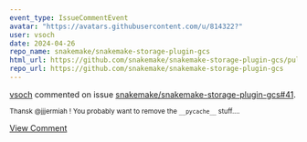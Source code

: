 ```yaml
---
event_type: IssueCommentEvent
avatar: "https://avatars.githubusercontent.com/u/814322?"
user: vsoch
date: 2024-04-26
repo_name: snakemake/snakemake-storage-plugin-gcs
html_url: https://github.com/snakemake/snakemake-storage-plugin-gcs/pull/41
repo_url: https://github.com/snakemake/snakemake-storage-plugin-gcs
---
```


<a href='https://github.com/vsoch' target='_blank'>vsoch</a> commented on issue <a href='https://github.com/snakemake/snakemake-storage-plugin-gcs/pull/41' target='_blank'>snakemake/snakemake-storage-plugin-gcs#41</a>.

<small>Thansk @jjjermiah ! You probably want to remove the `__pycache__` stuff....</small>

<a href='https://github.com/snakemake/snakemake-storage-plugin-gcs/pull/41' target='_blank'>View Comment</a>